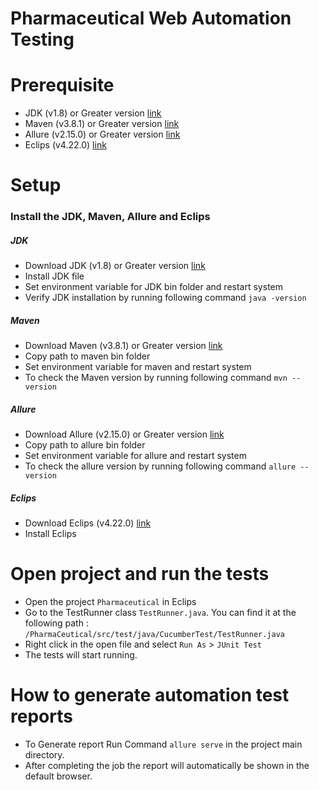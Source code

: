 # Pharmaceutical Web Automation Testing
# Prerequisite    
  - JDK (v1.8) or Greater version [link](https://www.oracle.com/java/technologies/javase/javase8u211-later-archive-downloads.html) 
  - Maven (v3.8.1) or Greater version [link](https://maven.apache.org/download.cgi) 
  - Allure (v2.15.0) or Greater version   [link](https://github.com/allure-framework/allure2/releases?page=2)
  - Eclips (v4.22.0) [link](https://www.eclipse.org/downloads/)

# Setup
### Install the JDK, Maven, Allure and Eclips
##### JDK 
  - Download JDK (v1.8) or Greater version [link](https://www.oracle.com/java/technologies/javase/javase8u211-later-archive-downloads.html)
  - Install JDK file 
  - Set environment variable for JDK bin folder and restart system
  - Verify JDK installation by running following command `java -version`
  
##### Maven 
  - Download  Maven (v3.8.1) or Greater version [link](https://maven.apache.org/download.cgi) 
  - Copy path to maven bin folder
  - Set environment variable for maven and restart system
  - To check the Maven version by running following command `mvn --version`
  
##### Allure 
  - Download  Allure (v2.15.0) or Greater version [link](https://github.com/allure-framework/allure2/releases?page=2)
  - Copy path to allure bin folder
  - Set environment variable for allure and restart system
  - To check the allure version by running following command `allure --version`
  
##### Eclips
  - Download Eclips (v4.22.0) [link](https://www.eclipse.org/downloads/)
  - Install Eclips

# Open project and run the tests
  - Open the project `Pharmaceutical` in Eclips
  - Go to the TestRunner class `TestRunner.java`. You can find it at the following path : `/PharmaCeutical/src/test/java/CucumberTest/TestRunner.java` 
  - Right click in the open file and select `Run As` > `JUnit Test`
  - The tests will start running.

# How to generate automation test reports
  - To Generate report Run Command `allure serve` in the project main directory.
  - After completing the job the report will automatically be shown in the default browser.
